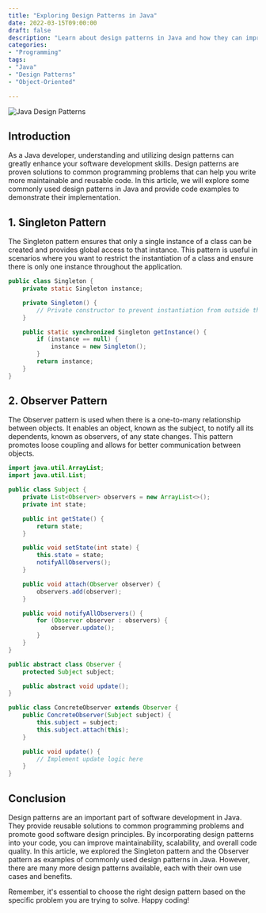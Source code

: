 ```yaml
--- 
title: "Exploring Design Patterns in Java"
date: 2022-03-15T09:00:00
draft: false
description: "Learn about design patterns in Java and how they can improve your software development process."
categories: 
- "Programming"
tags: 
- "Java"
- "Design Patterns"
- "Object-Oriented"

---
```


![Java Design Patterns](https://example.com/java-design-patterns.jpg)

## Introduction

As a Java developer, understanding and utilizing design patterns can greatly enhance your software development skills. Design patterns are proven solutions to common programming problems that can help you write more maintainable and reusable code. In this article, we will explore some commonly used design patterns in Java and provide code examples to demonstrate their implementation.

## 1. Singleton Pattern

The Singleton pattern ensures that only a single instance of a class can be created and provides global access to that instance. This pattern is useful in scenarios where you want to restrict the instantiation of a class and ensure there is only one instance throughout the application.

```java
public class Singleton {
    private static Singleton instance;

    private Singleton() {
        // Private constructor to prevent instantiation from outside the class
    }

    public static synchronized Singleton getInstance() {
        if (instance == null) {
            instance = new Singleton();
        }
        return instance;
    }
}
```

## 2. Observer Pattern

The Observer pattern is used when there is a one-to-many relationship between objects. It enables an object, known as the subject, to notify all its dependents, known as observers, of any state changes. This pattern promotes loose coupling and allows for better communication between objects.

```java
import java.util.ArrayList;
import java.util.List;

public class Subject {
    private List<Observer> observers = new ArrayList<>();
    private int state;

    public int getState() {
        return state;
    }

    public void setState(int state) {
        this.state = state;
        notifyAllObservers();
    }

    public void attach(Observer observer) {
        observers.add(observer);
    }

    public void notifyAllObservers() {
        for (Observer observer : observers) {
            observer.update();
        }
    }
}

public abstract class Observer {
    protected Subject subject;

    public abstract void update();
}

public class ConcreteObserver extends Observer {
    public ConcreteObserver(Subject subject) {
        this.subject = subject;
        this.subject.attach(this);
    }

    public void update() {
        // Implement update logic here
    }
}
```

## Conclusion

Design patterns are an important part of software development in Java. They provide reusable solutions to common programming problems and promote good software design principles. By incorporating design patterns into your code, you can improve maintainability, scalability, and overall code quality. In this article, we explored the Singleton pattern and the Observer pattern as examples of commonly used design patterns in Java. However, there are many more design patterns available, each with their own use cases and benefits.

Remember, it's essential to choose the right design pattern based on the specific problem you are trying to solve. Happy coding!


